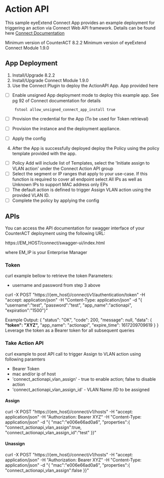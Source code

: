 # Action API
This sample eyeExtend Connect App provides an example deployment for triggering an action via Connect Web API framework. Details can be found here [Connect Documentation](https://github.com/Forescout/eyeExtend-Connect/blob/master/eyeExtend%20Connect%20App%20Building%20Guide.pdf)

Minimum version of CounterACT 8.2.2
Minimum version of eyeExtend Connect Module 1.9.0
## App Deployment
 1. Install/Upgrade 8.2.2
 2. Install/Upgrade Connect Module 1.9.0
 3. Use the Connect Plugin to deploy the ActionAPI App. App provided here

 - [ ] Enable unsigned App deployment mode to deploy this example app. See pg 92 of Connect documentation for details

		fstool allow_unsigned_connect_app_install true
 - [ ]  Provision the credential for the App (To be used for Token retrieval)
 - [ ] Provision the instance and the deployment appliance.
 - [ ] Apply the config
 4. After the App is successfully deployed deploy the Policy using the policy template provided with the app.
 - [ ] Policy Add will include list of Templates, select the 'Initiate assign to VLAN action' under the Connect Action API group
 - [ ]  Select the segment or IP ranges that apply to your use-case. If this function is required to cover all endpoint select All IPs as well as Unknown IPs to support MAC address only EPs
 - [ ] The default action is defined to trigger Assign VLAN action using the provided VLAN ID.
 - [ ] Complete the policy by applying the config

## APIs
You can access the API documentation for swagger interface of your CounterACT deployment using the following URL:

https://EM_HOST/connect/swagger-ui/index.html

where EM_IP is your  Enterprise Manager

### Token
curl example bellow to retrieve the token
Parameters:

 - username and password from step 3 above

curl -X POST "https://{em_host}/connect/v1/authentication/token" -H "accept: application/json" -H "Content-Type: application/json" -d "{ \"username\":\"test\", \"password\":\"test\", \"app_name\":\"actionapi\", \"expiration\":\"1500\"}"

Example Output:
{
  "status": "OK",
  "code": 200,
  "message": null,
  "data": {
    **"token": "XYZ",**
    "app_name": "actionapi",
    "expire_time": 1617209709619
  }
}
Leverage the token as a Bearer token for all subsequent queries
### Take Action API
curl example to post API call to trigger Assign to VLAN action using following paramters

 - Bearer Token
 - mac and/or ip of host
 - 'connect_actionapi_vlan_assign' - true to enable action; false to disable action
 - 'connect_actionapi_vlan_assign_id' - VLAN Name /ID to be assigned

#### Assign
curl -X POST "https://{em_host}/connect/v1/hosts" -H "accept: application/json" -H "Authorization: Bearer XYZ" -H "Content-Type: application/json" -d "{ \"mac\":\"e006e66ad0a6\", \"properties\":{ \"connect_actionapi_vlan_assign\":true, \"connect_actionapi_vlan_assign_id\":\"test\" }}"

#### Unassign

curl -X POST "https://{em_host}/connect/v1/hosts" -H "accept: application/json" -H "Authorization: Bearer XYZ" -H "Content-Type: application/json" -d "{ \"mac\":\"e006e66ad0a6\", \"properties\":{ \"connect_actionapi_vlan_assign\":false }}"
